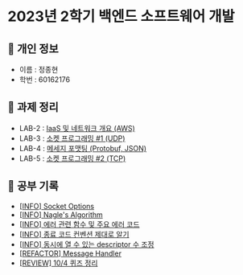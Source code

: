 # 2023년 2학기 백엔드 소프트웨어 개발

## 📁 개인 정보
* 이름 : 정종현
* 학번 : 60162176

## 📝 과제 정리
* LAB-2 : [IaaS 및 네트워크 개요 (AWS)](https://github.com/almond0115/mju-backend-dev/blob/main/lab2/README.md)
* LAB-3 : [소켓 프로그래밍 #1 (UDP)](https://github.com/almond0115/mju-backend-dev/blob/main/lab3/README.md)
* LAB-4 : [메세지 포맷팅 (Protobuf, JSON)](https://github.com/almond0115/mju-backend-dev/blob/main/lab4/README.md)
* LAB-5 : [소켓 프로그래밍 #2 (TCP)](https://github.com/almond0115/mju-backend-dev/blob/main/lab5/README.md)

## 🤔 공부 기록 
* [[INFO] Socket Options](https://github.com/almond0115/mju-backend-dev/blob/main/study/socket%20options/README.md)
* [[INFO] Nagle's Algorithm](https://github.com/almond0115/mju-backend-dev/blob/main/study/nagle.md)
* [[INFO] 에러 관련 함수 및 주요 에러 코드](https://github.com/almond0115/mju-backend-dev/blob/main/study/error.md)
* [[INFO] 종료 코드 컨벤션 제대로 알기](https://github.com/almond0115/mju-backend-dev/blob/main/study/return.md)
* [[INFO] 동시에 열 수 있는 descriptor 수 조정](https://github.com/almond0115/mju-backend-dev/blob/main/study/ulimit.md)
* [[REFACTOR] Message Handler](https://github.com/almond0115/mju-backend-dev/blob/main/study/messageHandler/README.md)
* [[REVIEW] 10/4 퀴즈 정리](https://github.com/almond0115/mju-backend-dev/blob/main/study/quiz/231004.md)
